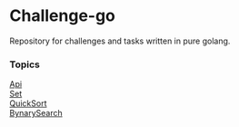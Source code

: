 # Challenge-go
Repository for challenges and tasks written in pure golang.

### Topics
[Api](./api)  
[Set](./set)  
[QuickSort](./quicksort)  
[BynarySearch](./bynarysearch)  
